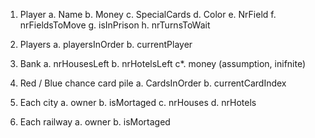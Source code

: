 1. Player
    a. Name
    b. Money
    c. SpecialCards
    d. Color
    e. NrField
    f. nrFieldsToMove
    g. isInPrison
    h. nrTurnsToWait

2. Players
    a. playersInOrder
    b. currentPlayer

3. Bank
    a. nrHousesLeft
    b. nrHotelsLeft
    c*. money (assumption, inifnite)

4. Red / Blue chance card pile
    a. CardsInOrder
    b. currentCardIndex

5. Each city
    a. owner
    b. isMortaged
    c. nrHouses
    d. nrHotels

6. Each railway
    a. owner
    b. isMortaged
